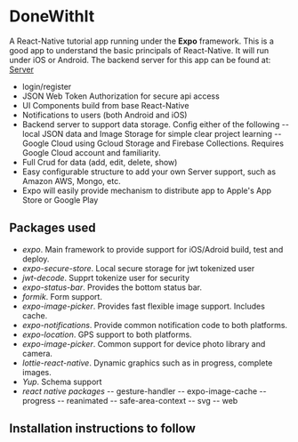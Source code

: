 # DoneWithIt

A React-Native tutorial app running under the **Expo** framework. This is a good app to understand the basic principals of React-Native. It will run under iOS or Android. The backend server for this app can be found at: [Server](https://github.com/artgravina/DoneWithIt-Service.git)

- login/register
- JSON Web Token Authorization for secure api access
- UI Components build from base React-Native
- Notifications to users (both Android and iOS)
- Backend server to support data storage. Config either of the following
  -- local JSON data and Image Storage for simple clear project learning
  -- Google Cloud using Gcloud Storage and Firebase Collections. Requires Google Cloud account and familiarity.
- Full Crud for data (add, edit, delete, show)
- Easy configurable structure to add your own Server support, such as Amazon AWS, Mongo, etc.
- Expo will easily provide mechanism to distribute app to Apple's App Store or Google Play

## Packages used

- _expo_. Main framework to provide support for iOS/Adroid build, test and deploy.
- _expo-secure-store_. Local secure storage for jwt tokenized user
- _jwt-decode_. Supprt tokenize user for security
- _expo-status-bar_. Provides the bottom status bar.
- _formik_. Form support.
- _expo-image-picker_. Provides fast flexible image support. Includes cache.
- _expo-notifications_. Provide common notification code to both platforms.
- _expo-location_. GPS support to both platforms.
- _expo-image-picker_. Common support for device photo library and camera.
- _lottie-react-native_. Dynamic graphics such as in progress, complete images.
- _Yup_. Schema support
- _react native packages_
  -- gesture-handler
  -- expo-image-cache
  -- progress
  -- reanimated
  -- safe-area-context
  -- svg
  -- web

## Installation instructions to follow
